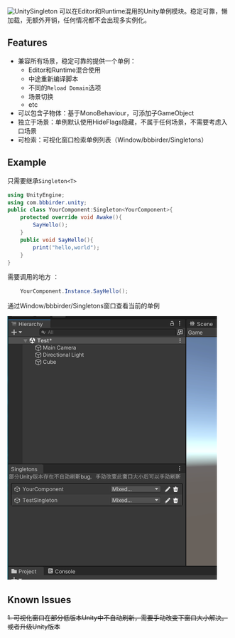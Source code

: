 ![UnitySingleton](https://socialify.git.ci/labbbirder/UnitySingleton/image?description=1&font=Jost&forks=1&issues=1&name=1&stargazers=1&theme=Auto)
可以在Editor和Runtime混用的Unity单例模块。稳定可靠，懒加载，无额外开销，任何情况都不会出现多实例化。
## Features
* 兼容所有场景，稳定可靠的提供一个单例：
    * Editor和Runtime混合使用
    * 中途重新编译脚本
    * 不同的`Reload Domain`选项
    * 场景切换
    * etc
* 可以包含子物体：基于MonoBehaviour，可添加子GameObject
* 独立于场景：单例默认使用HideFlags隐藏，不属于任何场景，不需要考虑入口场景
* 可检索：可视化窗口检索单例列表（Window/bbbirder/Singletons）
## Example
只需要继承`Singleton<T>`
```csharp
using UnityEngine;
using com.bbbirder.unity;
public class YourComponent:Singleton<YourComponent>{
    protected override void Awake(){
        SayHello();
    }
    public void SayHello(){
        print("hello,world");
    }
}
```
需要调用的地方 ：
```csharp
    YourComponent.Instance.SayHello();
```
通过Window/bbbirder/Singletons窗口查看当前的单例

![窗口截图](Documentation/img_record.png)
## Known Issues
~~1. 可视化窗口在部分低版本Unity中不自动刷新，需要手动改变下窗口大小解决。或者升级Unity版本~~
